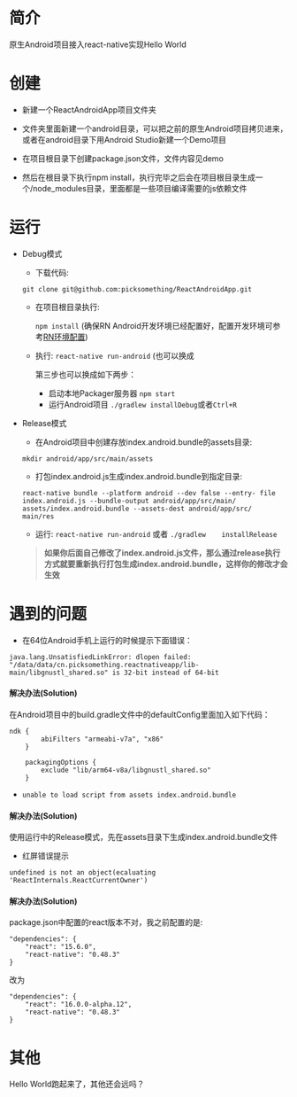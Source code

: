 # 简介

原生Android项目接入react-native实现Hello World


# 创建

* 新建一个ReactAndroidApp项目文件夹

* 文件夹里面新建一个android目录，可以把之前的原生Android项目拷贝进来，或者在android目录下用Android Studio新建一个Demo项目

* 在项目根目录下创建package.json文件，文件内容见demo

* 然后在根目录下执行npm install，执行完毕之后会在项目根目录生成一个/node_modules目录，里面都是一些项目编译需要的js依赖文件 


# 运行

* Debug模式

	* 下载代码:
	
	 ```git clone git@github.com:picksomething/ReactAndroidApp.git```

	* 在项目根目录执行: 

		```npm install``` (确保RN Android开发环境已经配置好，配置开发环境可参考[RN环境配置](https://reactnative.cn/docs/0.48/getting-started.html#content))
	
	* 执行: ```react-native run-android``` (也可以换成

		第三步也可以换成如下两步：
		* 启动本地Packager服务器 `npm start`
		* 运行Android项目 `./gradlew installDebug`或者`Ctrl+R`

* Release模式

	* 在Android项目中创建存放index.android.bundle的assets目录:
	
 	```mkdir android/app/src/main/assets```
 	
	* 打包index.android.js生成index.android.bundle到指定目录: 
	
	```
	react-native bundle --platform android --dev false --entry-	file index.android.js --bundle-output android/app/src/main/	assets/index.android.bundle --assets-dest android/app/src/	main/res
	```
	
	* 运行: ```react-native run-android``` 或者 ```./gradlew 	installRelease```

    > **如果你后面自己修改了index.android.js文件，那么通过release执行方式就要重新执行打包生成index.android.bundle，这样你的修改才会生效**



# 遇到的问题
* 在64位Android手机上运行的时候提示下面错误：

```
java.lang.UnsatisfiedLinkError: dlopen failed: "/data/data/cn.picksomething.reactnativeapp/lib-main/libgnustl_shared.so" is 32-bit instead of 64-bit
```

#### 解决办法(Solution)
在Android项目中的build.gradle文件中的defaultConfig里面加入如下代码：

```
ndk {
        abiFilters "armeabi-v7a", "x86"
    }

    packagingOptions {
        exclude "lib/arm64-v8a/libgnustl_shared.so"
    }
```

* ```unable to load script from assets index.android.bundle```

#### 解决办法(Solution)
使用运行中的Release模式，先在assets目录下生成index.android.bundle文件

* 红屏错误提示

```
undefined is not an object(ecaluating 'ReactInternals.ReactCurrentOwner')
```
#### 解决办法(Solution)

package.json中配置的react版本不对，我之前配置的是:

```
"dependencies": {
    "react": "15.6.0",
    "react-native": "0.48.3"
}
```
改为

```
"dependencies": {
    "react": "16.0.0-alpha.12",
    "react-native": "0.48.3"
}
```

# 其他
Hello World跑起来了，其他还会远吗？
